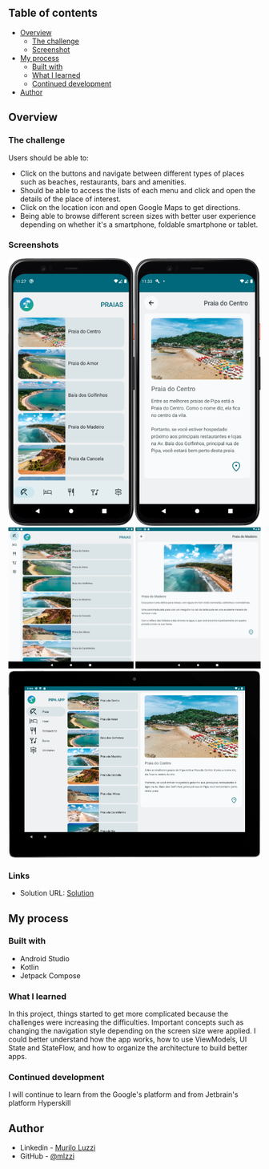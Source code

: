 ## Table of contents

- [Overview](#overview)
    - [The challenge](#the-challenge)
    - [Screenshot](#screenshot)
- [My process](#my-process)
    - [Built with](#built-with)
    - [What I learned](#what-i-learned)
    - [Continued development](#continued-development)
- [Author](#author)

## Overview

### The challenge

Users should be able to:

- Click on the buttons and navigate between different types of places such as beaches, restaurants, bars and amenities.
- Should be able to access the lists of each menu and click and open the details of the place of interest.
- Click on the location icon and open Google Maps to get directions.
- Being able to browse different screen sizes with better user experience depending on whether it's a smartphone, foldable smartphone or tablet.

### Screenshots

![](./screenshot_smartphone.png)
![](./screenshot_foldable.png)
![](./screenshot_tablet.png)

### Links

- Solution URL: [Solution](https://github.com/mlzzi/pipa-beach-app)

## My process

### Built with

- Android Studio
- Kotlin
- Jetpack Compose

### What I learned

In this project, things started to get more complicated because the challenges were increasing the difficulties.
Important concepts such as changing the navigation style depending on the screen size were applied.
I could better understand how the app works, how to use ViewModels, UI State and StateFlow, and how to organize the architecture to build better apps.

### Continued development

I will continue to learn from the Google's platform and from Jetbrain's platform Hyperskill

## Author

- Linkedin - [Murilo Luzzi](https://www.linkedin.com/in/muriloluzzi/)
- GitHub - [@mlzzi](https://github.com/mlzzi)
